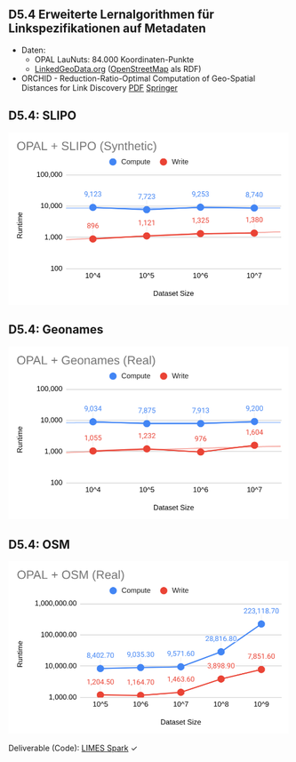 ## D5.4 Erweiterte Lernalgorithmen für Linkspezifikationen auf Metadaten

- Daten:
    - OPAL LauNuts: 84.000 Koordinaten-Punkte
    - [LinkedGeoData.org](http://linkedgeodata.org/) ([OpenStreetMap](https://www.openstreetmap.org/) als RDF)
- ORCHID - Reduction-Ratio-Optimal Computation of Geo-Spatial Distances for Link Discovery
[PDF](https://link.springer.com/content/pdf/10.1007%2F978-3-642-41335-3_25.pdf)
[Springer](https://doi.org/10.1007/978-3-642-41335-3_25)

## D5.4: SLIPO

![](../Medien/AP5.4-SLIPO.png)

## D5.4: Geonames

![](../Medien/AP5.4-Geonames.png)

## D5.4: OSM

![](../Medien/AP5.4-OSM.png)

Deliverable (Code): [LIMES Spark](https://github.com/dice-group/LIMES/tree/feature/hr3-spark) ✓

